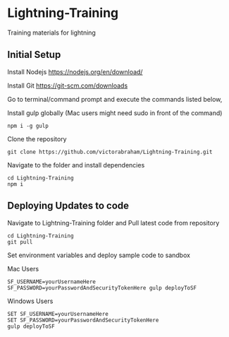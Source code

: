 # Lightning-Training
Training materials for lightning

## Initial Setup

Install Nodejs
https://nodejs.org/en/download/

Install Git
https://git-scm.com/downloads

Go to terminal/command prompt and execute the commands listed below,

Install gulp globally (Mac users might need sudo in front of the command)
``` 
npm i -g gulp 
```

Clone the repository
``` 
git clone https://github.com/victorabraham/Lightning-Training.git
```

Navigate to the folder and install dependencies
``` 
cd Lightning-Training
npm i
```

## Deploying Updates to code

Navigate to Lightning-Training folder and Pull latest code from repository
``` 
cd Lightning-Training
git pull
```

Set environment variables and deploy sample code to sandbox

Mac Users
```
SF_USERNAME=yourUsernameHere SF_PASSWORD=yourPasswordAndSecurityTokenHere gulp deployToSF
```

Windows Users
```
SET SF_USERNAME=yourUsernameHere 
SET SF_PASSWORD=yourPasswordAndSecurityTokenHere 
gulp deployToSF
```
